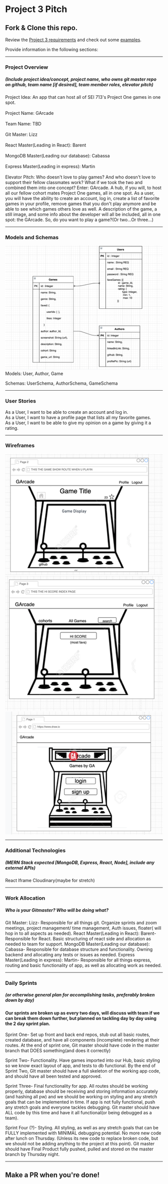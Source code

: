 # Project 3 Pitch

## Fork & Clone this repo.

Review the [Project 3 requirements](https://tmdarneille.gitbook.io/sei-ga-sea/11-projects/project-3#project-feedback-evaluation) and check out some [examples](https://tmdarneille.gitbook.io/sei-ga-sea/11-projects/past-projects/project3).

Provide information in the following sections:

----------------------------------------------------------
### Project Overview
##### (Include project idea/concept, project name, who owns git master repo on github, team name [if desired], team member roles, elevator pitch)
Project Idea:  An app that can host all of SEI 713's Project One games in one spot.
</br>
</br>
Project Name: GArcade
</br>
</br>
Team Name: TBD
</br>
</br>
Git Master: Lizz</br>
</br>
React Master(Leading in React): Barent</br>
</br>
MongoDB Master(Leading our database): Cabassa</br>
</br>
Express Master(Leading in express): Martin
</br>
</br>
Elevator Pitch: Who doesn't love to play games? And who doesn't love to support their fellow classmates work? What if we took the two and combined them into one concept? Enter: GArcade. A hub, if you will, to host all our fellow cohort mates Project One games, all in one spot. As a user, you will have the ability to create an account, log in, create a list of favorite games in your profile, remove games that you don't play anymore and be able to see which games others love as well. A description of the game, a still image, and some info about the developer will all be included, all in one spot: the GArcade. So, do you want to play a game?(Or two...Or three...) 


----------------------------------------------------------
### Models and Schemas
![Alt text](assets/erd.png?raw=true)
Models: User, Author, Game

Schemas: UserSchema, AuthorSchema, GameSchema




----------------------------------------------------------
### User Stories
As a User, I want to be able to create an account and log in.</br>
As a User, I want to have a profile page that lists all my favorite games.</br>
As a User, I want to be able to give my opinion on a game by giving it a rating.




----------------------------------------------------------
### Wireframes
![Alt text](assets/gamepage.png?raw=true)
![Alt text](assets/hiscoreindex.png?raw=true)
![Alt text](assets/landingpage.png?raw=true)

----------------------------------------------------------
### Additional Technologies
##### (MERN Stack expected [MongoDB, Express, React, Node], include any external APIs)
React Iframe
Cloudinary(maybe for stretch)

----------------------------------------------------------
### Work Allocation
##### Who is your Gitmaster? Who will be doing what? 
Git Master: Lizz- Responsible for all things git. Organize sprints and zoom meetings, project management/ time management, Auth issues, floater( will hop in to all aspects as needed).
React Master(Leading in React): Barent- Responsible for React. Basic structuring of react side and allocation as needed to team for support.
MongoDB Master(Leading our database): Cabassa- Responsible for database structure and functionality. Owning backend and allocating any tests or issues as needed.
Express Master(Leading in express): Martin- Responsible for all things express, routing and basic functionality of app, as well as allocating work as needed.

----------------------------------------------------------
### Daily Sprints
##### (or otherwise general plan for accomplishing tasks, preferably broken down by day)

#### Our sprints are broken up as every two days, will discuss with team if we can break them down further, but planned on tackling day by day using the 2 day sprint plan.

Sprint One- Set up front and back end repos, stub out all basic routes, created database, and have all components (incomplete) rendering at their routes. At the end of sprint one, Git master should have code in the master branch that DOES something(and does it correctly)

Sprint Two- Functionality. Have games imported into our Hub, basic styling so we know exact layout of app, and tests to db functional. By the end of Sprint Two, GIt master should have a full skeleton of the working app code, and should have all been tested and approved.

Sprint Three- Final functionality for app. All routes should be working properly, database should be receiving and storing information accurately (and hashing all pw) and we should be working on styling and any stretch goals that can be implemented in time. If app is not fully functional, push any stretch goals and everyone tackles debugging. Git master should have ALL code by this time and have it all functional(or being debugged as a team).

Sprint Four (?)- Styling. All styling, as well as any stretch goals that can be FULLY implemented with MINIMAL debugging potential. No more new code after lunch on Thursday. (Unless its new code to replace broken code, but we should not be adding anything to the project at this point). Git master should have Final Product fully pushed, pulled and stored on the master branch by Thursday night. 



----------------------------------------------------------

## Make a PR when you're done!
